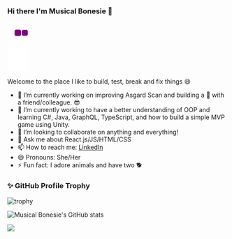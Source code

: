 ### Hi there I'm Musical Bonesie 👋
![snack gif](https://github.com/Musical-Bonesie/Musical-Bonesie/blob/output/github-contribution-grid-snake.gif)

Welcome to the place I like to build, test, break and fix things :satisfied:

- 🔭 I’m currently working on improving Asgard Scan and building a :space_invader: with a friend/colleague. :sunglasses: 
- 🌱 I’m currently working to have a better understanding of OOP and learning C#, Java, GraphQL, TypeScript, and how to build a simple MVP game using Unity. 
- 👯 I’m looking to collaborate on anything and everything! 
- 💬 Ask me about React.js/JS/HTML/CSS
- 📫 How to reach me: [LinkedIn](https://www.linkedin.com/in/signekurczaba/)
- 😄 Pronouns: She/Her
- ⚡ Fun fact: I adore animals and have two :dog2:

### :sparkles: GitHub Profile Trophy
![trophy](https://github-profile-trophy.vercel.app/?username=Musical-Bonesie&theme=juicyfresh&row=2&column=3)

![Musical Bonesie's GitHub stats](https://github-readme-stats.vercel.app/api?username=Musical-Bonesie&count_private=true&show_icons=true&theme=dracula)

<img src="https://github-readme-stats.vercel.app/api/top-langs?username=Musical-Bonesi&layout=compact"/>
